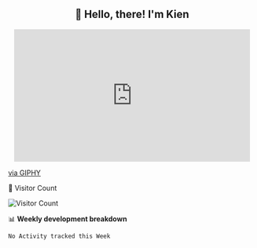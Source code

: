 <h2 align="center">👋 Hello, there! I'm Kien</h2>
<p align="center">
    <iframe src="https://giphy.com/embed/RqkYcU5CUz2Fy" width="480" height="270" frameBorder="0" class="giphy-embed" allowFullScreen></iframe><p><a href="https://giphy.com/gifs/vintage-cartoon-commercial-RqkYcU5CUz2Fy">via GIPHY</a></p>
</p>

🤔  Visitor Count

![Visitor Count](https://profile-counter.glitch.me/ntk148v/count.svg)

📊 **Weekly development breakdown**
<!--START_SECTION:waka-->
```text
No Activity tracked this Week
```
<!--END_SECTION:waka-->

<!--
**ntk148v/ntk148v** is a ✨ _special_ ✨ repository because its `README.md` (this file) appears on your GitHub profile.

Here are some ideas to get you started:

- 🔭 I’m currently working on ...
- 🌱 I’m currently learning ...
- 👯 I’m looking to collaborate on ...
- 🤔 I’m looking for help with ...
- 💬 Ask me about ...
- 📫 How to reach me: ...
- 😄 Pronouns: ...
- ⚡ Fun fact: ...
-->
